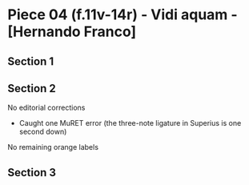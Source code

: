 # Piece 04 (f.11v-14r) - Vidi aquam - [Hernando Franco]

## Section 1



## Section 2

No editorial corrections
- Caught one MuRET error (the three-note ligature in Superius is one second down)

No remaining orange labels


## Section 3
